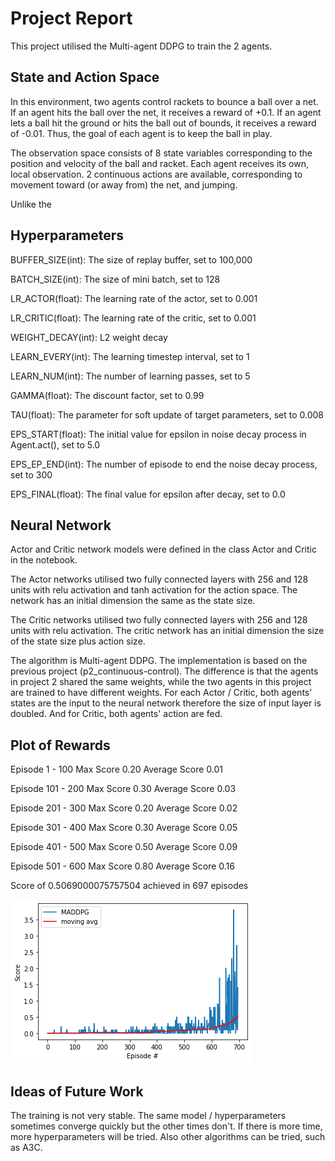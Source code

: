 # Project Report
This project utilised the Multi-agent DDPG to train the 2 agents.
## State and Action Space
In this environment, two agents control rackets to bounce a ball over a net. If an agent hits the ball over the net, it receives a reward of +0.1.  If an agent lets a ball hit the ground or hits the ball out of bounds, it receives a reward of -0.01.  Thus, the goal of each agent is to keep the ball in play.

The observation space consists of 8 state variables corresponding to the position and velocity of the ball and racket. Each agent receives its own, local observation.  2 continuous actions are available, corresponding to movement toward (or away from) the net, and jumping.

Unlike the 
## Hyperparameters
BUFFER_SIZE(int): The size of replay buffer, set to 100,000

BATCH_SIZE(int): The size of mini batch, set to 128

LR_ACTOR(float): The learning rate of the actor, set to 0.001

LR_CRITIC(float): The learning rate of the critic, set to 0.001

WEIGHT_DECAY(int): L2 weight decay

LEARN_EVERY(int): The learning timestep interval, set to 1

LEARN_NUM(int): The number of learning passes, set to 5

GAMMA(float): The discount factor, set to 0.99

TAU(float): The parameter for soft update of target parameters, set to 0.008

EPS_START(float): The initial value for epsilon in noise decay process in Agent.act(), set to 5.0

EPS_EP_END(int): The number of episode to end the noise decay process, set to 300

EPS_FINAL(float): The final value for epsilon after decay, set to 0.0

## Neural Network
Actor and Critic network models were defined in the class Actor and Critic in the notebook. 

The Actor networks utilised two fully connected layers with 256 and 128 units with relu activation and tanh activation for the action space. The network has an initial dimension the same as the state size.

The Critic networks utilised two fully connected layers with 256 and 128 units with relu activation. The critic network has  an initial dimension the size of the state size plus action size.

The algorithm is Multi-agent DDPG. The implementation is based on the previous project (p2_continuous-control). The difference is that the agents in project 2 shared the same weights, while the two agents in this project are trained to have different weights. For each Actor / Critic, both agents' states are the input to the neural network therefore the size of input layer is doubled. And for Critic, both agents' action are fed.


## Plot of Rewards
[image1]:./score.png

Episode 1 - 100	Max Score 0.20	Average Score 0.01

Episode 101 - 200	Max Score 0.30	Average Score 0.03

Episode 201 - 300	Max Score 0.20	Average Score 0.02

Episode 301 - 400	Max Score 0.30	Average Score 0.05

Episode 401 - 500	Max Score 0.50	Average Score 0.09

Episode 501 - 600	Max Score 0.80	Average Score 0.16

Score of 0.5069000075757504 achieved in 697 episodes

![Plot of Rewards][image1]

## Ideas of Future Work
The training is not very stable. The same model / hyperparameters sometimes converge quickly but the other times don't. If there is more time, more hyperparameters will be tried.
Also other algorithms can be tried, such as A3C.


